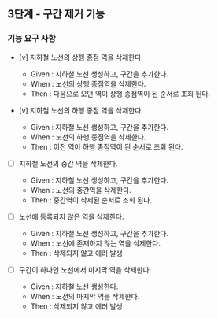 ## 3단계 - 구간 제거 기능

### 기능 요구 사항

- [v] 지하철 노선의 상행 종점 역을 삭제한다.
    * Given : 지하철 노선 생성하고, 구간을 추가한다.
    * When : 노선의 상행 종점역을 삭제한다.
    * Then : 다음으로 오던 역이 상행 종점역이 된 순서로 조회 된다.

- [v] 지하철 노선의 하행 종점 역을 삭제한다.
    * Given : 지하철 노선 생성하고, 구간을 추가한다.
    * When : 노선의 하행 종점역을 삭제한다.
    * Then : 이전 역이 하행 종점역이 된 순서로 조회 된다.

- [ ] 지하철 노선의 중간 역을 삭제한다.
    * Given : 지하철 노선 생성하고, 구간을 추가한다.
    * When : 노선의 중간역을 삭제한다.
    * Then : 중간역이 삭제된 순서로 조회 된다.

- [ ] 노선에 등록되지 않은 역을 삭제한다.
    * Given : 지하철 노선 생성하고, 구간을 추가한다.
    * When : 노선에 존재하지 않는 역을 삭제한다.
    * Then : 삭제되지 않고 에러 발생

- [ ] 구간이 하나인 노선에서 마지막 역을 삭제한다.
    * Given : 지하철 노선 생성한다.
    * When : 노선의 마지막 역을 삭제한다.
    * Then : 삭제되지 않고 에러 발생


